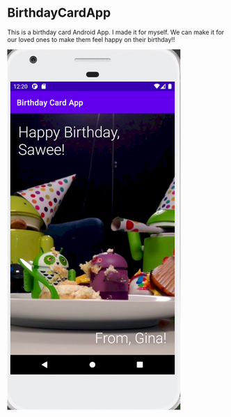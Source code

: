 # BirthdayCardApp


This is a birthday card Android App. I made it for myself. We can make it for our loved ones to make them feel happy on their birthday!!

![](images/Capture.png)
